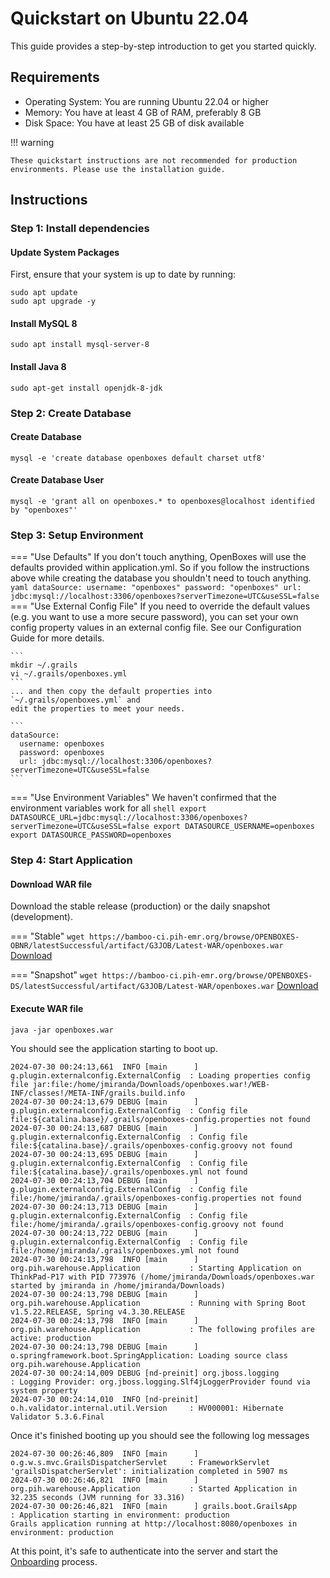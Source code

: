 
# Quickstart on Ubuntu 22.04

This guide provides a step-by-step introduction to get you started quickly.

## Requirements
* Operating System: You are running Ubuntu 22.04 or higher
* Memory: You have at least 4 GB of RAM, preferably 8 GB
* Disk Space: You have at least 25 GB of disk available

!!! warning 

    These quickstart instructions are not recommended for production 
    environments. Please use the installation guide. 

## Instructions

### Step 1: Install dependencies

#### Update System Packages
First, ensure that your system is up to date by running:
```shell
sudo apt update
sudo apt upgrade -y
```

#### Install MySQL 8
```shell
sudo apt install mysql-server-8
```

#### Install Java 8
```shell
sudo apt-get install openjdk-8-jdk
```

### Step 2: Create Database


#### Create Database

```shell
mysql -e 'create database openboxes default charset utf8'
```

#### Create Database User
```shell
mysql -e 'grant all on openboxes.* to openboxes@localhost identified by "openboxes"'
```

### Step 3: Setup Environment 

=== "Use Defaults"
    If you don't touch anything, OpenBoxes will use the defaults provided within 
    application.yml. So if you follow the instructions above while creating
    the database you shouldn't need to touch anything. 
    ```yaml
    dataSource:
      username: "openboxes"
      password: "openboxes"
      url: jdbc:mysql://localhost:3306/openboxes?serverTimezone=UTC&useSSL=false
    ```
=== "Use External Config File"
    If you need to override the default values (e.g. you want to use a more secure
    password), you can set your own config property values in an external config file.
    See our Configuration Guide for more details. 

    ```
    mkdir ~/.grails
    vi ~/.grails/openboxes.yml
    ```
    ... and then copy the default properties into `~/.grails/openboxes.yml` and
    edit the properties to meet your needs.

    ```
    dataSource:
      username: openboxes
      password: openboxes
      url: jdbc:mysql://localhost:3306/openboxes?serverTimezone=UTC&useSSL=false
    ```
=== "Use Environment Variables"
    We haven't confirmed that the environment variables work for all 
    ```shell
        export DATASOURCE_URL=jdbc:mysql://localhost:3306/openboxes?serverTimezone=UTC&useSSL=false
        export DATASOURCE_USERNAME=openboxes
        export DATASOURCE_PASSWORD=openboxes
    ```



### Step 4: Start Application 

#### Download WAR file

Download the stable release (production) or the daily snapshot (development).

=== "Stable" 
    ```
    wget https://bamboo-ci.pih-emr.org/browse/OPENBOXES-OBNR/latestSuccessful/artifact/G3JOB/Latest-WAR/openboxes.war
    ```
    [Download](https://bamboo-ci.pih-emr.org/browse/OPENBOXES-OBNR/latestSuccessful/artifact/G3JOB/Latest-WAR/openboxes.war)


=== "Snapshot"
    ```
    wget https://bamboo-ci.pih-emr.org/browse/OPENBOXES-DS/latestSuccessful/artifact/G3JOB/Latest-WAR/openboxes.war
    ```
    [Download](https://bamboo-ci.pih-emr.org/browse/OPENBOXES-DS/latestSuccessful/artifact/G3JOB/Latest-WAR/openboxes.war)


#### Execute WAR file 
```shell
java -jar openboxes.war
```
You should see the application starting to boot up. 
```shell
2024-07-30 00:24:13,661  INFO [main      ] g.plugin.externalconfig.ExternalConfig  : Loading properties config file jar:file:/home/jmiranda/Downloads/openboxes.war!/WEB-INF/classes!/META-INF/grails.build.info
2024-07-30 00:24:13,679 DEBUG [main      ] g.plugin.externalconfig.ExternalConfig  : Config file file:${catalina.base}/.grails/openboxes-config.properties not found
2024-07-30 00:24:13,687 DEBUG [main      ] g.plugin.externalconfig.ExternalConfig  : Config file file:${catalina.base}/.grails/openboxes-config.groovy not found
2024-07-30 00:24:13,695 DEBUG [main      ] g.plugin.externalconfig.ExternalConfig  : Config file file:${catalina.base}/.grails/openboxes.yml not found
2024-07-30 00:24:13,704 DEBUG [main      ] g.plugin.externalconfig.ExternalConfig  : Config file file:/home/jmiranda/.grails/openboxes-config.properties not found
2024-07-30 00:24:13,713 DEBUG [main      ] g.plugin.externalconfig.ExternalConfig  : Config file file:/home/jmiranda/.grails/openboxes-config.groovy not found
2024-07-30 00:24:13,722 DEBUG [main      ] g.plugin.externalconfig.ExternalConfig  : Config file file:/home/jmiranda/.grails/openboxes.yml not found
2024-07-30 00:24:13,798  INFO [main      ] org.pih.warehouse.Application           : Starting Application on ThinkPad-P17 with PID 773976 (/home/jmiranda/Downloads/openboxes.war started by jmiranda in /home/jmiranda/Downloads)
2024-07-30 00:24:13,798 DEBUG [main      ] org.pih.warehouse.Application           : Running with Spring Boot v1.5.22.RELEASE, Spring v4.3.30.RELEASE
2024-07-30 00:24:13,798  INFO [main      ] org.pih.warehouse.Application           : The following profiles are active: production
2024-07-30 00:24:13,798 DEBUG [main      ] o.springframework.boot.SpringApplication: Loading source class org.pih.warehouse.Application
2024-07-30 00:24:14,009 DEBUG [nd-preinit] org.jboss.logging                       : Logging Provider: org.jboss.logging.Slf4jLoggerProvider found via system property
2024-07-30 00:24:14,010  INFO [nd-preinit] o.h.validator.internal.util.Version     : HV000001: Hibernate Validator 5.3.6.Final
```

Once it's finished booting up you should see the following log messages
```
2024-07-30 00:26:46,809  INFO [main      ] o.g.w.s.mvc.GrailsDispatcherServlet     : FrameworkServlet 'grailsDispatcherServlet': initialization completed in 5907 ms
2024-07-30 00:26:46,821  INFO [main      ] org.pih.warehouse.Application           : Started Application in 32.235 seconds (JVM running for 33.316)
2024-07-30 00:26:46,821  INFO [main      ] grails.boot.GrailsApp                   : Application starting in environment: production
Grails application running at http://localhost:8080/openboxes in environment: production
```

At this point, it's safe to authenticate into the server and start the [Onboarding](../../onboarding/index.md) process.


